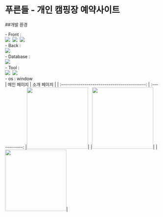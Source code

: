 #  푸른들 - 개인 캠핑장 예약사이트

<div align="center"></div>


##개발 환경
<div>
- Front :<div> <img src="https://img.shields.io/badge/html5-%23E34F26.svg?style=for-the-badge&logo=html5&logoColor=white" />&nbsp
  <img src="https://img.shields.io/badge/css3-%231572B6.svg?style=for-the-badge&logo=css3&logoColor=white" />&nbsp <img src="https://img.shields.io/badge/spring-%236DB33F.svg?style=for-the-badge&logo=spring&logoColor=white" />&nbsp<div>
- Back : <div>
  <img src="https://img.shields.io/badge/spring-%236DB33F.svg?style=for-the-badge&logo=spring&logoColor=white" />&nbsp</div>
- Database :<div> 
  <img src="https://img.shields.io/badge/mysql-4479A1.svg?style=for-the-badge&logo=mysql&logoColor=white" />&nbsp</div>
- Tool :<div> <img src="https://img.shields.io/badge/IntelliJIDEA-000000.svg?style=for-the-badge&logo=intellij-idea&logoColor=white" />&nbsp <img src="https://img.shields.io/badge/Visual%20Studio%20Code-0078d7.svg?style=for-the-badge&logo=visual-studio-code&logoColor=white" />&nbsp </div>
- os : window
</div>
| 메인 페이지  |  소개 페이지   |
| :-------------------------------------------: | :------------: 
|<img src="https://github.com/user-attachments/assets/a8b9b6d6-feb3-4178-b539-c13ab8dee51f" width=200/>|
|<img src="https://github.com/user-attachments/assets/748ebe9c-c81e-4d05-8d76-57b5dae97a75" width=200/>|
|<img src="https://github.com/user-attachments/assets/5500b760-a9b7-41a7-92b6-83ad7e007cf3" width=200/>|
